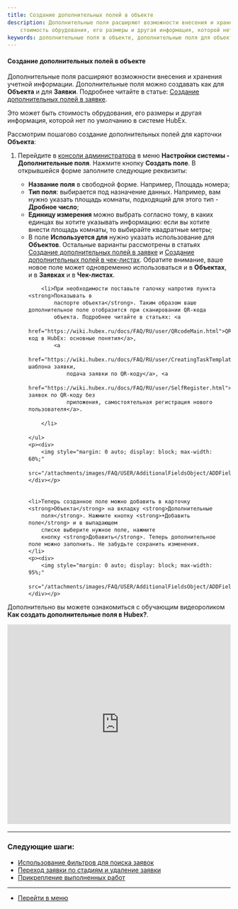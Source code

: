 ```yaml
---
title: Создание дополнительных полей в объекте
description: Дополнительные поля расширяют возможности внесения и хранения учетной информации.  Это может быть
    стоимость обрудования, его размеры и другая информация, которой нет по умолчанию в системе HubEx. Создать дополнительные поля для Объекта можно в консоли администратора в меню Настройки системы - Дополнительные поля.
keywords: дополнительные поля в объекте, дополнительные поля для объекта, hubex, хабекс, хубекс, хабикс
---
```


#### Создание дополнительных полей в объекте
<html>
<meta charset="utf-8">
</html>
<body>
<p>Дополнительные поля расширяют возможности внесения и хранения учетной информации. Дополнительные поля можно создавать
    как для <strong>Объекта</strong> и для <strong>Заявки</strong>. Подробнее читайте в статье: <a href="Создание дополнительных полей в заявке">Создание дополнительных полей в заявке</a>.</p> 
    <p>Это может быть
    стоимость обрудования, его размеры и другая информация, которой нет по умолчанию в системе HubEx.</p>

<p>Рассмотрим пошагово создание дополнительных полей для карточки <strong>Объекта</strong>:</p>
<ol type="1">
    <li>Перейдите в <a href="https://wiki.hubex.ru/docs/FAQ/RU/admin/HowToEnterTheAdmin.html">консоли администратора</a>
        в меню <strong>Настройки системы - Дополнительные поля</strong>. Нажмите кнопку <strong>Создать
            поле</strong>. В открывшейся форме заполните следующие реквизиты:
    </li>
    <ul>
        <li><strong>Название поля</strong> в свободной форме. Например, Площадь номера;</li>
        <li><strong>Тип поля</strong>: выбирается под назначение данных. Например, вам нужно указать площадь
            комнаты,
            подходящий для этого тип - <strong>Дробное число</strong>;
        </li>
        <li><strong>Единицу измерения</strong> можно выбрать согласно тому, в каких единцах вы хотите указывать
            информацию: если вы хотите внести площадь комнаты, то выбирайте квадратные метры;
        </li>
        <li>В поле <strong>Используется для</strong> нужно указать использование для <strong>Объектов</strong>.
            Остальные варианты
            рассмотрены в статьях <a
                    href="https://wiki.hubex.ru/docs/FAQ/RU/user/AdditionalFields.html">Создание
                дополнительных
                полей в заявке</a> и <a
                    href="https://wiki.hubex.ru/docs/FAQ/RU/admin/TicketAttribute.html">Создание дополнительных
                полей в
                чек-листах</a>.
            Обратите внимание, ваше новое поле может одновременно использоваться и в <strong>Объектах</strong>, и в
            <strong>Заявках</strong> и в
            <strong>Чек-листах</strong>.
        </li>

        <li>При необходимости поставьте галочку напротив пункта <strong>Показывать в
            паспорте объекта</strong>. Таким образом ваше дополнительное поле отобразится при сканировании QR-кода
            объекта. Подробнее читайте в статьях: <a
                    href="https://wiki.hubex.ru/docs/FAQ/RU/user/QRcodeMain.html">QR-код в HubEx: основные понятия</a>,
            <a
                    href="https://wiki.hubex.ru/docs/FAQ/RU/user/CreatingTaskTemplates.html">Создание шаблона заявки,
                подача заявки по QR-коду</a>, <a
                    href="https://wiki.hubex.ru/docs/FAQ/RU/user/SelfRegister.html">Подача заявок по QR-коду без
                приложения, самостоятельная регистрация нового пользователя</a>.

        </li>

    </ul>
    <p><div>
        <img style="margin: 0 auto; display: block; max-width: 60%;"
             src="/attachments/images/FAQ/USER/AdditionalFieldsObject/ADDField.jpg"/>
    </div></p>


    <li>Теперь созданное поле можно добавить в карточку <strong>Объекта</strong> на вкладку <strong>Дополнительные
        поля</strong>. Нажмите кнопку <strong>+Добавить поле</strong> и в выпадающем
        списке выберите нужное поле, нажмите
        кнопку <strong>Добавить</strong>. Теперь дополнительное поле можно заполнить. Не забудьте сохранить изменения.
    </li>
    <p><div>
        <img style="margin: 0 auto; display: block; max-width: 95%;"
             src="/attachments/images/FAQ/USER/AdditionalFieldsObject/ADDFieldObj.jpg"/>
    </div></p>

</ol>


<p>Дополнительно вы можете ознакомиться с обучающим видеороликом <strong>Как создать дополнительные поля в Hubex?</strong>.</p>

<iframe src="https://www.youtube.com/embed/1hRsaFz_sEQ" width="100%" height="450px" frameborder="0"
        allowfullscreen="allowfullscreen"></iframe>
</body>


___
### Следующие шаги:
- [Использование фильтров для поиска заявок](./Filters.md)
- [Переход заявки по стадиям и удаление заявки](./ChangingStatus.md)
- [Прикрепление выполненных работ](./AttachingFiles.md)


___
- [Перейти в меню](http://wiki.hubex.ru)


